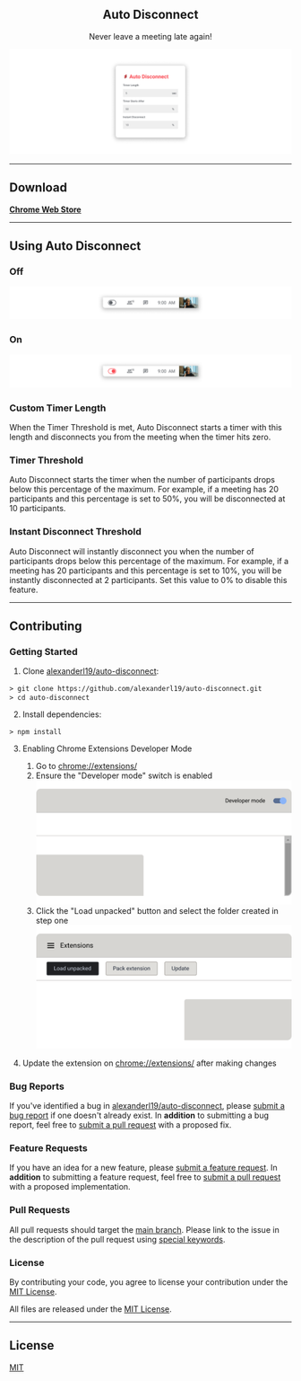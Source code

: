 <div>
    <h2 align="center">Auto Disconnect</h2>
    <p align="center">Never leave a meeting late again!</p>
</div>

![Screenshot One](images/ScreenshotOne.png)

---

## Download

**[Chrome Web Store](https://chrome.google.com/webstore/detail/auto-disconnect/iilfkhaccpcehenfdbgikmlhhklapkne)**

---

## Using Auto Disconnect

### Off

![Screenshot Off](images/ScreenshotTwo.png)

### On

![Screenshot On](images/ScreenshotThree.png)

### Custom Timer Length

When the Timer Threshold is met, Auto Disconnect starts a timer with this length and disconnects you from the meeting when the timer hits zero.

### Timer Threshold

Auto Disconnect starts the timer when the number of participants drops below this percentage of the maximum. For example, if a meeting has 20 participants and this percentage is set to 50%, you will be disconnected at 10 participants.

### Instant Disconnect Threshold

Auto Disconnect will instantly disconnect you when the number of participants drops below this percentage of the maximum. For example, if a meeting has 20 participants and this percentage is set to 10%, you will be instantly disconnected at 2 participants. Set this value to 0% to disable this feature.

---

## Contributing

### Getting Started

1. Clone [alexanderl19/auto-disconnect](https://github.com/alexanderl19/auto-disconnect):

```shell
> git clone https://github.com/alexanderl19/auto-disconnect.git
> cd auto-disconnect
```

2. Install dependencies:

```shell
> npm install
```

3. Enabling Chrome Extensions Developer Mode

   1. Go to [chrome://extensions/](chrome://extensions/)
   2. Ensure the "Developer mode" switch is enabled
      ![Developer Mode](images/DeveloperMode.png)
   3. Click the "Load unpacked" button and select the folder created in step one
      ![Load Unpacked](images/LoadUnpacked.png)

4. Update the extension on [chrome://extensions/](chrome://extensions/) after making changes

### Bug Reports

If you've identified a bug in [alexanderl19/auto-disconnect](https://github.com/alexanderl19/auto-disconnect), please [submit a bug report](https://github.com/alexanderl19/auto-disconnect/issues/new) if one doesn't already exist.
In **addition** to submitting a bug report, feel free to [submit a pull request](#pull-requests) with a proposed fix.

### Feature Requests

If you have an idea for a new feature, please [submit a feature request](https://github.com/alexanderl19/auto-disconnect/issues/new).
In **addition** to submitting a feature request, feel free to [submit a pull request](#pull-requests) with a proposed implementation.

### <a name="pull-requests"></a> Pull Requests

All pull requests should target the [main branch](https://github.com/alexanderl19/auto-disconnect/tree/main). Please link to the issue in the description of the pull request using [special keywords](https://docs.github.com/en/github/managing-your-work-on-github/linking-a-pull-request-to-an-issue).

### License

By contributing your code, you agree to license your contribution under the [MIT License](LICENSE).

All files are released under the [MIT License](LICENSE).

---

## License

[MIT](LICENSE)
